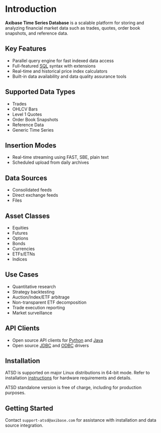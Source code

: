 # Introduction

**Axibase Time Series Database** is a scalable platform for storing and analyzing financial market data such as trades, quotes, order book snapshots, and reference data.

## Key Features

* Parallel query engine for fast indexed data access
* Full-featured [SQL](sql.md) syntax with extensions
* Real-time and historical price index calculators
* Built-in data availability and data quality assurance tools

## Supported Data Types

* Trades
* OHLCV Bars
* Level 1 Quotes
* Order Book Snapshots
* Reference Data
* Generic Time Series

## Insertion Modes

* Real-time streaming using FAST, SBE, plain text
* Scheduled upload from daily archives

## Data Sources

* Consolidated feeds
* Direct exchange feeds
* Files

## Asset Classes

* Equities
* Futures
* Options
* Bonds
* Currencies
* ETFs/ETNs
* Indices

## Use Cases

* Quantitative research
* Strategy backtesting
* Auction/Index/ETF arbitrage
* Non-transparent ETF decomposition
* Trade execution reporting
* Market surveillance

## API Clients

* Open source API clients for [Python](https://github.com/axibase/atsd-api-python) and [Java](https://github.com/axibase/atsd-api-java)
* Open source [JDBC](https://github.com/axibase/atsd-jdbc) and [ODBC](https://github.com/axibase/atsd-odbc) drivers

## Installation

ATSD is supported on major Linux distributions in 64-bit mode. Refer to installation [instructions](./install.md) for hardware requirements and details.

ATSD standalone version is free of charge, including for production purposes.

## Getting Started

Contact `support-atsd@axibase.com` for assistance with installation and data source integration.